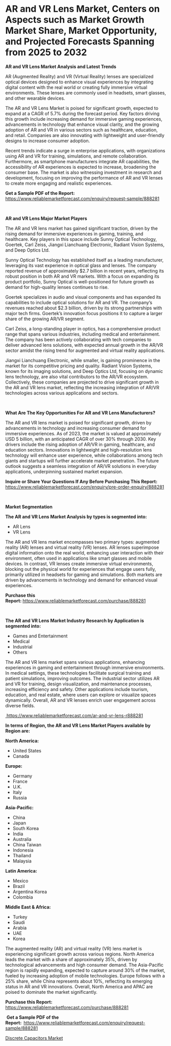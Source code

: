 <p><h1>AR and VR Lens Market, Centers on Aspects such as Market Growth Market Share, Market Opportunity, and Projected Forecasts Spanning from 2025 to 2032</h1></p><p><strong>AR and VR Lens Market Analysis and Latest Trends</strong></p>
<p><p>AR (Augmented Reality) and VR (Virtual Reality) lenses are specialized optical devices designed to enhance visual experiences by integrating digital content with the real world or creating fully immersive virtual environments. These lenses are commonly used in headsets, smart glasses, and other wearable devices.</p><p>The AR and VR Lens Market is poised for significant growth, expected to expand at a CAGR of 5.7% during the forecast period. Key factors driving this growth include increasing demand for immersive gaming experiences, advancements in technology that enhance visual clarity, and the growing adoption of AR and VR in various sectors such as healthcare, education, and retail. Companies are also innovating with lightweight and user-friendly designs to increase consumer adoption.</p><p>Recent trends indicate a surge in enterprise applications, with organizations using AR and VR for training, simulations, and remote collaboration. Furthermore, as smartphone manufacturers integrate AR capabilities, the accessibility of AR experiences is expected to increase, broadening the consumer base. The market is also witnessing investment in research and development, focusing on improving the performance of AR and VR lenses to create more engaging and realistic experiences.</p></p>
<p><strong>Get a Sample PDF of the Report:&nbsp;</strong> <a href="https://www.reliablemarketforecast.com/enquiry/request-sample/888281?utm_campaign=2397&utm_medium=2&utm_source=Github&utm_content=ia&utm_term=06042025&utm_id=ar-and-vr-lens">https://www.reliablemarketforecast.com/enquiry/request-sample/888281</a></p>
<p>&nbsp;</p>
<p><strong>AR and VR Lens Major Market Players</strong></p>
<p><p>The AR and VR lens market has gained significant traction, driven by the rising demand for immersive experiences in gaming, training, and healthcare. Key players in this space include Sunny Optical Technology, Goertek, Carl Zeiss, Jiangxi Lianchuang Electronic, Radiant Vision Systems, and Deep Optics Ltd.</p><p>Sunny Optical Technology has established itself as a leading manufacturer, leveraging its vast experience in optical glass and lenses. The company reported revenue of approximately $2.7 billion in recent years, reflecting its robust position in both AR and VR markets. With a focus on expanding its product portfolio, Sunny Optical is well-positioned for future growth as demand for high-quality lenses continues to rise.</p><p>Goertek specializes in audio and visual components and has expanded its capabilities to include optical solutions for AR and VR. The company’s revenues reached about $2.3 billion, driven by its strong partnerships with major tech firms. Goertek’s innovation focus positions it to capture a larger share of the growing AR/VR segment.</p><p>Carl Zeiss, a long-standing player in optics, has a comprehensive product range that spans various industries, including medical and entertainment. The company has been actively collaborating with tech companies to deliver advanced lens solutions, with expected annual growth in the AR/VR sector amidst the rising trend for augmented and virtual reality applications.</p><p>Jiangxi Lianchuang Electronic, while smaller, is gaining prominence in the market for its competitive pricing and quality. Radiant Vision Systems, known for its imaging solutions, and Deep Optics Ltd, focusing on dynamic lens technology, are also vital contributors to the AR/VR ecosystem. Collectively, these companies are projected to drive significant growth in the AR and VR lens market, reflecting the increasing integration of AR/VR technologies across various applications and sectors.</p></p>
<p>&nbsp;</p>
<p><strong>What Are The Key Opportunities For AR and VR Lens Manufacturers?</strong></p>
<p><p>The AR and VR lens market is poised for significant growth, driven by advancements in technology and increasing consumer demand for immersive experiences. As of 2023, the market is valued at approximately USD 5 billion, with an anticipated CAGR of over 30% through 2030. Key drivers include the rising adoption of AR/VR in gaming, healthcare, and education sectors. Innovations in lightweight and high-resolution lens technology will enhance user experience, while collaborations among tech giants and startups will further accelerate market penetration. The future outlook suggests a seamless integration of AR/VR solutions in everyday applications, underpinning sustained market expansion.</p></p>
<p><strong>Inquire or Share Your Questions If Any Before Purchasing This Report:</strong> <a href="https://www.reliablemarketforecast.com/enquiry/pre-order-enquiry/888281?utm_campaign=2397&utm_medium=2&utm_source=Github&utm_content=ia&utm_term=06042025&utm_id=ar-and-vr-lens">https://www.reliablemarketforecast.com/enquiry/pre-order-enquiry/888281</a></p>
<p>&nbsp;</p>
<p><strong>Market Segmentation</strong></p>
<p><strong>The AR and VR Lens Market Analysis by types is segmented into:</strong></p>
<p><ul><li>AR Lens</li><li>VR Lens</li></ul></p>
<p><p>The AR and VR lens market encompasses two primary types: augmented reality (AR) lenses and virtual reality (VR) lenses. AR lenses superimpose digital information onto the real world, enhancing user interaction with their environment, often used in applications like smart glasses and mobile devices. In contrast, VR lenses create immersive virtual environments, blocking out the physical world for experiences that engage users fully, primarily utilized in headsets for gaming and simulations. Both markets are driven by advancements in technology and demand for enhanced visual experiences.</p></p>
<p><strong>Purchase this Report:&nbsp;</strong><a href="https://www.reliablemarketforecast.com/purchase/888281?utm_campaign=2397&utm_medium=2&utm_source=Github&utm_content=ia&utm_term=06042025&utm_id=ar-and-vr-lens">https://www.reliablemarketforecast.com/purchase/888281</a></p>
<p>&nbsp;</p>
<p><strong>The AR and VR Lens Market Industry Research by Application is segmented into:</strong></p>
<p><ul><li>Games and Entertainment</li><li>Medical</li><li>Industrial</li><li>Others</li></ul></p>
<p><p>The AR and VR lens market spans various applications, enhancing experiences in gaming and entertainment through immersive environments. In medical settings, these technologies facilitate surgical training and patient simulations, improving outcomes. The industrial sector utilizes AR and VR for training, design visualization, and maintenance processes, increasing efficiency and safety. Other applications include tourism, education, and real estate, where users can explore or visualize spaces dynamically. Overall, AR and VR lenses enrich user engagement across diverse fields.</p></p>
<p><a href="https://www.reliablemarketforecast.com/ar-and-vr-lens-r888281?utm_campaign=2397&utm_medium=2&utm_source=Github&utm_content=ia&utm_term=06042025&utm_id=ar-and-vr-lens">&nbsp;https://www.reliablemarketforecast.com/ar-and-vr-lens-r888281</a></p>
<p><strong>In terms of Region, the AR and VR Lens Market Players available by Region are:</strong></p>
<p>
    <p> <strong> North America: </strong>
        <ul>
            <li>United States</li>
            <li>Canada</li>
        </ul>
        </p> 
    <p> <strong> Europe: </strong>
        <ul>
            <li>Germany</li>
            <li>France</li>
            <li>U.K.</li>
            <li>Italy</li>
            <li>Russia</li>
        </ul>
        </p> 
    <p> <strong> Asia-Pacific: </strong>
        <ul>
            <li>China</li>
            <li>Japan</li>
            <li>South Korea</li>
            <li>India</li>
            <li>Australia</li>
            <li>China Taiwan</li>
            <li>Indonesia</li>
            <li>Thailand</li>
            <li>Malaysia</li>
        </ul>
        </p> 
    <p> <strong> Latin America: </strong>
        <ul>
            <li>Mexico</li>
            <li>Brazil</li>
            <li>Argentina Korea</li>
            <li>Colombia</li>
        </ul>
        </p> 
    <p> <strong> Middle East & Africa: </strong>
        <ul>
            <li>Turkey</li>
            <li>Saudi</li>
            <li>Arabia</li>
            <li>UAE</li>
            <li>Korea</li>
        </ul>
    </p>
    </p>
<p><p>The augmented reality (AR) and virtual reality (VR) lens market is experiencing significant growth across various regions. North America leads the market with a share of approximately 35%, driven by technological advancements and high consumer demand. The Asia-Pacific region is rapidly expanding, expected to capture around 30% of the market, fueled by increasing adoption of mobile technologies. Europe follows with a 25% share, while China represents about 10%, reflecting its emerging status in AR and VR innovations. Overall, North America and APAC are poised to dominate the market significantly.</p></p>
<p><strong>Purchase this Report: </strong><a href="https://www.reliablemarketforecast.com/purchase/888281?utm_campaign=2397&utm_medium=2&utm_source=Github&utm_content=ia&utm_term=06042025&utm_id=ar-and-vr-lens">https://www.reliablemarketforecast.com/purchase/888281</a></p>
<p>&nbsp;<strong>Get a Sample PDF of the Report:&nbsp;&nbsp;</strong><a href="https://www.reliablemarketforecast.com/enquiry/request-sample/888281?utm_campaign=2397&utm_medium=2&utm_source=Github&utm_content=ia&utm_term=06042025&utm_id=ar-and-vr-lens">https://www.reliablemarketforecast.com/enquiry/request-sample/888281</a></p>
<p><strong></strong></p>
<p><p><a href="https://github.com/FahadAhmed223/Market-Research-Report-List-2/blob/main/discrete-capacitors-market.md?utm_campaign=2397&utm_medium=2&utm_source=Github&utm_content=ia&utm_term=06042025&utm_id=ar-and-vr-lens">Discrete Capacitors Market</a></p></p>